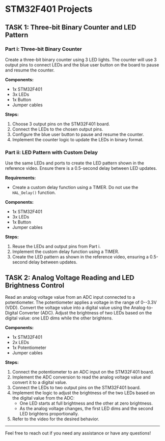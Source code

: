 # STM32F401 Projects

## TASK 1: Three-bit Binary Counter and LED Pattern

### Part i: Three-bit Binary Counter
Create a three-bit binary counter using 3 LED lights. The counter will use 3 output pins to connect LEDs and the blue user button on the board to pause and resume the counter.

**Components:**
- 1x STM32F401
- 3x LEDs
- 1x Button
- Jumper cables

**Steps:**
1. Choose 3 output pins on the STM32F401 board.
2. Connect the LEDs to the chosen output pins.
3. Configure the blue user button to pause and resume the counter.
4. Implement the counter logic to update the LEDs in binary format.

### Part ii: LED Pattern with Custom Delay
Use the same LEDs and ports to create the LED pattern shown in the reference video. Ensure there is a 0.5-second delay between LED updates.

**Requirements:**
- Create a custom delay function using a TIMER. Do not use the `HAL_Delay()` function.

**Components:**
- 1x STM32F401
- 3x LEDs
- 1x Button
- Jumper cables

**Steps:**
1. Reuse the LEDs and output pins from Part i.
2. Implement the custom delay function using a TIMER.
3. Create the LED pattern as shown in the reference video, ensuring a 0.5-second delay between updates.

## TASK 2: Analog Voltage Reading and LED Brightness Control

Read an analog voltage value from an ADC input connected to a potentiometer. The potentiometer applies a voltage in the range of 0--3.3V (VDD). Convert the voltage value into a digital value using the Analog-to-Digital Converter (ADC). Adjust the brightness of two LEDs based on the digital value: one LED dims while the other brightens.

**Components:**
- 1x STM32F401
- 2x LEDs
- 1x Potentiometer
- Jumper cables

**Steps:**
1. Connect the potentiometer to an ADC input on the STM32F401 board.
2. Implement the ADC conversion to read the analog voltage value and convert it to a digital value.
3. Connect the LEDs to two output pins on the STM32F401 board.
4. Implement the logic to adjust the brightness of the two LEDs based on the digital value from the ADC:
   - One LED starts at full brightness and the other at zero brightness.
   - As the analog voltage changes, the first LED dims and the second LED brightens proportionally.
5. Refer to the video for the desired behavior.

---

Feel free to reach out if you need any assistance or have any questions!
